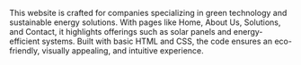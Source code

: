 This website is crafted for companies specializing in green technology and sustainable energy solutions. With pages like Home, About Us, Solutions, and Contact, it highlights offerings such as solar panels and energy-efficient systems. Built with basic HTML and CSS, the code ensures an eco-friendly, visually appealing, and intuitive experience.






